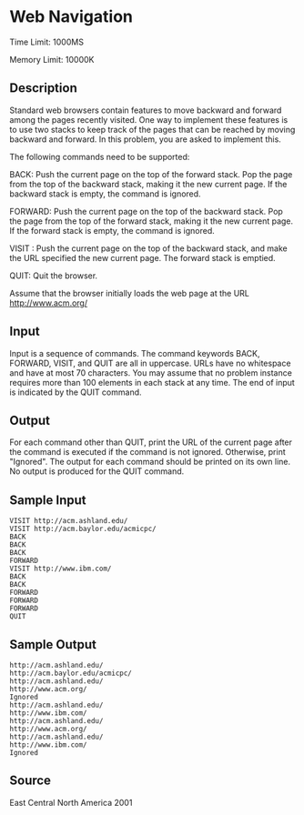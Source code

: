 # Web Navigation

Time Limit: 1000MS

Memory Limit: 10000K


## Description

Standard web browsers contain features to move backward and forward among the pages recently visited. One way to implement these features is to use two stacks to keep track of the pages that can be reached by moving backward and forward. In this problem, you are asked to implement this.

The following commands need to be supported:

BACK: Push the current page on the top of the forward stack. Pop the page from the top of the backward stack, making it the new current page. If the backward stack is empty, the command is ignored.

FORWARD: Push the current page on the top of the backward stack. Pop the page from the top of the forward stack, making it the new current page. If the forward stack is empty, the command is ignored.

VISIT : Push the current page on the top of the backward stack, and make the URL specified the new current page. The forward stack is emptied.

QUIT: Quit the browser.

Assume that the browser initially loads the web page at the URL http://www.acm.org/


## Input

Input is a sequence of commands. The command keywords BACK, FORWARD, VISIT, and QUIT are all in uppercase. URLs have no whitespace and have at most 70 characters. You may assume that no problem instance requires more than 100 elements in each stack at any time. The end of input is indicated by the QUIT command.


## Output

For each command other than QUIT, print the URL of the current page after the command is executed if the command is not ignored. Otherwise, print "Ignored". The output for each command should be printed on its own line. No output is produced for the QUIT command.


## Sample Input

```
VISIT http://acm.ashland.edu/
VISIT http://acm.baylor.edu/acmicpc/
BACK
BACK
BACK
FORWARD
VISIT http://www.ibm.com/
BACK
BACK
FORWARD
FORWARD
FORWARD
QUIT
```


## Sample Output

```
http://acm.ashland.edu/
http://acm.baylor.edu/acmicpc/
http://acm.ashland.edu/
http://www.acm.org/
Ignored
http://acm.ashland.edu/
http://www.ibm.com/
http://acm.ashland.edu/
http://www.acm.org/
http://acm.ashland.edu/
http://www.ibm.com/
Ignored
```


## Source

East Central North America 2001
